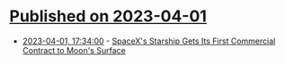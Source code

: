 # [Published on 2023-04-01](index.md)

* [2023-04-01, 17:34:00](https://science.slashdot.org/story/23/04/01/0549250/spacexs-starship-gets-its-first-commercial-contract-to-moons-surface?utm_source=rss1.0mainlinkanon&utm_medium=feed) - [SpaceX's Starship Gets Its First Commercial Contract to Moon's Surface](https://science.slashdot.org/story/23/04/01/0549250/spacexs-starship-gets-its-first-commercial-contract-to-moons-surface?utm_source=rss1.0mainlinkanon&utm_medium=feed)
